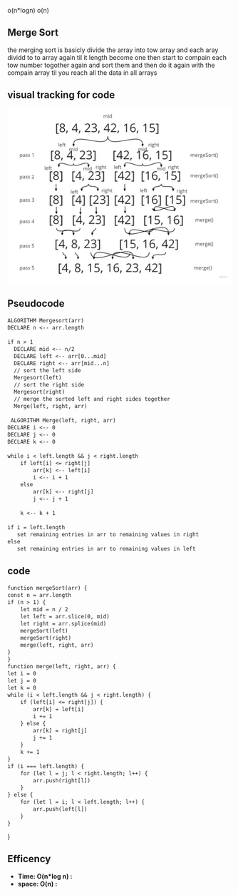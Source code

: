 o(n*logn)
o(n)
## Merge Sort

the merging sort is basicly divide the array into tow array and each aray dividd to to array again til it length become one then start to compain each tow number togother again and sort them and then do it again with the compain array til you reach all the data in all arrays

## visual tracking for code 

![merge sort](./Merge-Sort.jpg)

## Pseudocode


    ALGORITHM Mergesort(arr)
    DECLARE n <-- arr.length

    if n > 1
      DECLARE mid <-- n/2
      DECLARE left <-- arr[0...mid]
      DECLARE right <-- arr[mid...n]
      // sort the left side
      Mergesort(left)
      // sort the right side
      Mergesort(right)
      // merge the sorted left and right sides together
      Merge(left, right, arr)

     ALGORITHM Merge(left, right, arr)
    DECLARE i <-- 0
    DECLARE j <-- 0
    DECLARE k <-- 0

    while i < left.length && j < right.length
        if left[i] <= right[j]
            arr[k] <-- left[i]
            i <-- i + 1
        else
            arr[k] <-- right[j]
            j <-- j + 1

        k <-- k + 1

    if i = left.length
       set remaining entries in arr to remaining values in right
    else
       set remaining entries in arr to remaining values in left


## code

    function mergeSort(arr) {
    const n = arr.length
    if (n > 1) {
        let mid = n / 2
        let left = arr.slice(0, mid)
        let right = arr.splice(mid)
        mergeSort(left)
        mergeSort(right)
        merge(left, right, arr)
    }    
    }
    function merge(left, right, arr) {
    let i = 0
    let j = 0
    let k = 0
    while (i < left.length && j < right.length) {
        if (left[i] <= right[j]) {
            arr[k] = left[i]
            i += 1
        } else {
            arr[k] = right[j]
            j += 1
        }
        k += 1
    }
    if (i === left.length) {
        for (let l = j; l < right.length; l++) {
            arr.push(right[l])
        }
    } else {
        for (let l = i; l < left.length; l++) {
            arr.push(left[l])
        }
    }    
}



## Efficency
* **Time: O(n*log n) :**
* **space: O(n) :**